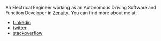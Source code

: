 
An Electrical Engineer working as an Autonomous Driving Software and Function Developer in [Zenuity](http://www.zenuity.com). You can find more about me at:

* [Linkedin](https://www.linkedin.com/in/mohsennosratinia)
* [twitter](https://twitter.com/tuixium)
* [stackoverflow](http://stackoverflow.com/users/1292374/mohsen-nosratinia)
